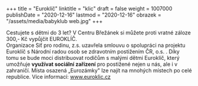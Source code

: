 +++
title = "Euroklíč"
linktitle = "klic"
draft = false
weight = 1007000
publishDate = "2020-12-16"
lastmod = "2020-12-16"
obrazek = "/assets/media/babyklub web.jpg"
+++

Cestujete s dětmi do 3 let? V Centru Břežánek si můžete proti vratné záloze 300,- Kč vypůjčit EUROKLÍČ.  
Organizace Síť pro rodinu, z.s. uzavřela smlouvu o spolupráci na projektu Euroklíč s Národní radou osob se zdravotním postižením ČR, o.s. . Díky tomu se bude moci distribuovat rodičům s malými dětmi Euroklíč, který umožňuje **využívat sociální zařízení** pro postižené nejen u nás, ale i v zahraničí. Místa osazená „Eurozámky" lze najít na mnohých místech po celé republice. Více informací: www.euroklic.cz

